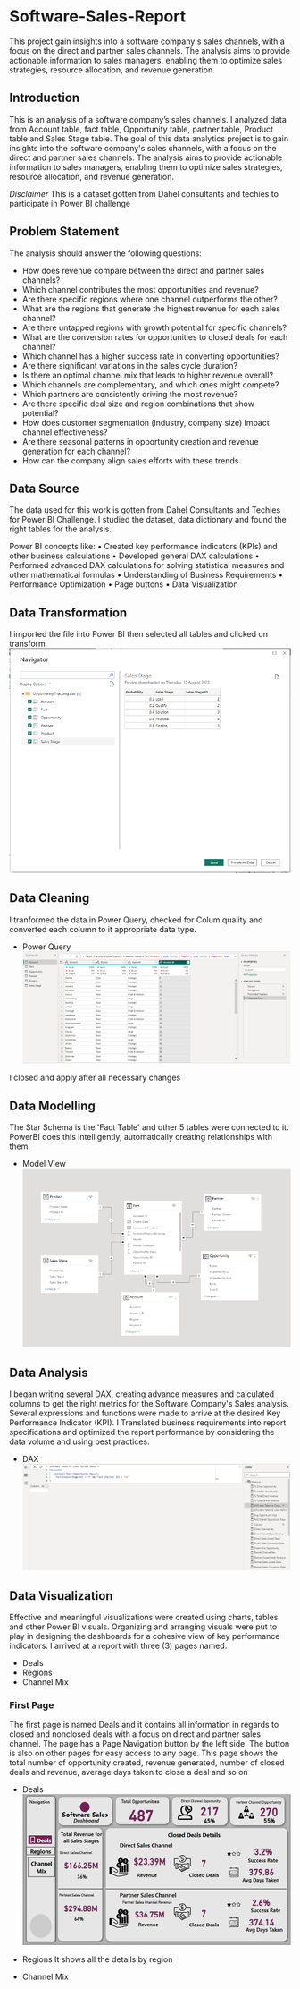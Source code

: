 # Software-Sales-Report
This project gain insights into a software company's sales channels, with a focus on the direct and partner sales channels. The analysis aims to provide actionable information to sales managers, enabling them to optimize sales strategies, resource allocation, and revenue generation.

## Introduction
This is an analysis of a software company’s sales channels. I analyzed data from Account table, fact table, Opportunity table, partner table, Product table and Sales Stage table.
 The goal of this data analytics project is to gain insights into the software company's sales channels, with a focus on the direct and partner sales channels. The analysis aims to provide actionable information to sales managers, enabling them to optimize sales strategies, resource allocation, and revenue generation.

_Disclaimer_ This is a dataset gotten from Dahel consultants and techies to participate in Power BI challenge 

## Problem Statement
The analysis should answer the following questions: 
*	How does revenue compare between the direct and partner sales channels? 
*	Which channel contributes the most opportunities and revenue?
*	Are there specific regions where one channel outperforms the other? 
*	What are the regions that generate the highest revenue for each sales channel? 
*	Are there untapped regions with growth potential for specific channels? 
*	What are the conversion rates for opportunities to closed deals for each channel? 
*	Which channel has a higher success rate in converting opportunities? 
*	Are there significant variations in the sales cycle duration? 
*	Is there an optimal channel mix that leads to higher revenue overall? 
*	Which channels are complementary, and which ones might compete? 
*	Which partners are consistently driving the most revenue? 
*	Are there specific deal size and region combinations that show potential? 
*	How does customer segmentation (industry, company size) impact channel effectiveness? 
*	Are there seasonal patterns in opportunity creation and revenue generation for each channel? 
*	How can the company align sales efforts with these trends

## Data Source
The data used for this work is gotten from Dahel Consultants and Techies for Power BI Challenge. I studied the dataset, data dictionary and found the right tables for the analysis.

Power BI concepts like:
•	Created key performance indicators (KPIs) and other business calculations
•	Developed general DAX calculations 
•	Performed advanced DAX calculations for solving statistical measures and other mathematical formulas
•	Understanding of Business Requirements
•	Performance Optimization
•	Page buttons
•	Data Visualization

## Data Transformation
I imported the file into Power BI then selected all tables and clicked on transform
![](TablesChoosen.PNG)

## Data Cleaning
I tranformed the data in Power Query, checked for Colum quality and converted each column to it appropriate data type.
* Power Query
![](DataFormat.PNG)

I closed and apply after all necessary changes

## Data Modelling
The Star Schema is the 'Fact Table' and other 5 tables were connected to it. PowerBI does this intelligently, automatically creating relationships with them.
* Model View
![](AutomatedModel.PNG)

## Data Analysis 
I began writing several DAX, creating advance measures and calculated columns to get the right metrics for the Software Company's Sales analysis. Several expressions and functions were made to arrive at the desired Key Performance Indicator (KPI). I Translated business requirements into report specifications and optimized the report performance by considering the data volume and using best practices. 
* DAX
![](DAX.PNG)

## Data Visualization
Effective and meaningful visualizations were created using charts, tables and other Power BI visuals. Organizing and arranging visuals were put to play in designing the dashboards for a cohesive view of key performance indicators.
I arrived at a report with three (3) pages named:
* Deals
* Regions
* Channel Mix

### First Page
  The first page is named Deals and it contains all information in regards to closed and nonclosed deals with a focus on direct and partner sales channel. The page has a Page Navigation button by the left side. The button is also on other pages for easy access to any page. This page shows the total number of opportunity created, revenue generated, number of closed deals and revenue, average days taken to close a deal and so on
 * Deals
![](Deals.PNG)

* Regions
It shows all the details by region 

* Channel Mix

  
